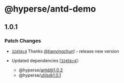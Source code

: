 # @hyperse/antd-demo

## 1.0.1

### Patch Changes

- [`32456c4`](https://github.com/hyperse-io/antd/commit/32456c41e7ede39d87e6a1b249c81a391546b8df) Thanks [@tianyingchun](https://github.com/tianyingchun)! - release new version

- Updated dependencies [[`32456c4`](https://github.com/hyperse-io/antd/commit/32456c41e7ede39d87e6a1b249c81a391546b8df)]:
  - @hyperse/antd@1.0.2
  - @hyperse/utils@1.0.1
